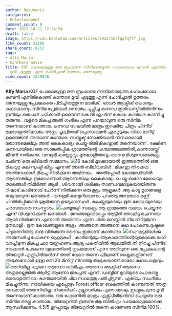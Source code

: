 ```yaml
---
author: Beaumaris
categories:
- Entertainment
comment_count: 0
date: 2022-10-21 12:24:54
draft: false
image: https://cdn.boolokam.com/articles/2022/10/fqqfqfff.jpg
like_count: 31186
share_count: 8253
tags:
- Alfy Maria
- kanthara movie
title: KGF പോലെയുള്ള ഒരു ബ്രഹ്മാണ്ട സിനിമയെടുത്ത ഹോംബോല കമ്പനി എന്ത്കൊണ്ട് കാന്താര
  മൂവി എടുത്തു എന്ന് ചോദിച്ചാൽ ഉത്തരം ഒന്നേയുള്ളു
view_count: 1529928
---
```


**Alfy Maria** KGF പോലെയുള്ള ഒരു ബ്രഹ്മാണ്ട സിനിമയെടുത്ത ഹോംബോല കമ്പനി എന്ത്കൊണ്ട് കാന്താര മൂവി എടുത്തു എന്ന് ചോദിച്ചാൽ ഉത്തരം ഒന്നേയുള്ളു പ്രേക്ഷകരെ പിടിച്ചിരുത്തുന്ന മാജിക്‌.. ഓവർ ആക്ടിങ് കൊണ്ടും കഥകൊണ്ടും സിനിമ പ്രേമികൾ ഒന്നടങ്കം പുച്ഛിച്ച കന്നഡ ഇൻഡസ്ട്രിയിൽനിന്നും ഇനിയും ഒരുപാട് പഠിക്കാൻ ഉണ്ടെന്ന് കെ ജി എഫിന് ശേഷം കാന്താര കാണിച്ചു തരുന്നു . വളരെ മികച്ച അതി ഗംഭീരം എന്ന് പറയാവുന്ന ഒരു സിനിമ തന്നെയാണ് കാന്താര. കന്നഡ ഭാഷയിൽ മാത്രം ഇറക്കിയ ചിത്രം പിന്നീട് മലയാളത്തിലടക്കം അതും പൃഥ്വിരാജ് പ്രൊഡക്ഷൻ ഏറ്റെടുക്കും വിധം മാറീട്ട് ഉണ്ടെങ്കിൽ അതാണ് കാന്താര. സബ്ജക്ട് നോക്കിയാൽ നിസാരമായി തോന്നുമെങ്കിലും അത് കൈകാര്യം ചെയ്ത രീതി മികവുറ്റത് തന്നെയാണ് . ദക്ഷിണ കന്നഡയിലെ ഒരു സാങ്കൽപ്പിക ഗ്രാമത്തിന്റെ പശ്ചാത്തലത്തിൽ,കാന്താരയ്ക്ക് ജീവൻ നൽകുന്നു. വനഭൂമി കയ്യേറ്റവും മുതലാളിത്തവും ദൈവവിശ്വാസങ്ങങ്ങളും ചേർന്ന് ഒരു കിടിലൻ സമ്മാനം. ![](https://cdn.boolokam.com/articles/2022/10/fqqfqfff.jpg)16 കോടി മുടക്കായാൽ ഇത്തരത്തിൽ ഒരു മികവുറ്റ കല സൃഷ്ടി കിട്ടും എന്നത് അൺ ബിലീവബിൾ . മികവുറ്റ തിരക്കഥ . അതിനേക്കാൾ മികച്ച നിൽക്കുന്ന അഭിനയം . അതിപ്പോൾ കോമേഡിയിൽ ആണെങ്കിലും ഇമോഷണലി ആണെങ്കിലും കൈകാര്യം ചെയ്ത ഓരോ മേഖലയും താരങ്ങൾ തിമിർത്ത് ആടി . ശിവനായി ശരിക്കും താണ്ഡവമാടുകയായിരുന്നു റിഷാഭ്.കാടിനോട് ചേർന്ന് നിൽക്കുന്ന ഒരു കൂട്ടം ആളുകൾ .ആ കാട്ടു മൃഗങ്ങളെ വേട്ടയാടുന്ന ജനങ്ങൾ . വനഭൂമി കയ്യേറിയെന്നും പറഞ്ഞു അവരുടെ മണ്ണ് പിന്തിരിപ്പിക്കാൻ ശ്രമിക്കുന്ന ഉദ്യോഗസ്ഥർ .കാംബ്ലയുടെയും ഭൂത കോലയുടെയും പരമ്പരാഗത സംസ്കാരം. ![](https://cdn.boolokam.com/articles/2022/10/geee.jpg)പഞ്ചുരുളി സങ്കല്പം ആ ഗ്രാമത്തെ വലയം ചെയ്യുന്നു എന്ന് വിശ്വസിക്കുന്ന ജനങ്ങൾ . ജനങ്ങളോടൊപ്പം ആട്ടിൻ തോലിട്ട ചെന്നായ ആയി നിൽക്കുന്ന എന്നാൽ അയിത്തം എന്ന ചിന്ത മനസ്സിൽ നിലനിർത്തുന്ന മുതലാളി . ഭൂത കോലങ്ങളുടെ ആട്ടം .അങ്ങനെ അങ്ങനെ കഥ പോകുന്നു.ദുഷ്ടരെ പിഴുതെറിഞ്ഞു നന്മ വിതക്കുന്ന ദൈവം ഇതാണ് കാന്താരാ. ![](https://cdn.boolokam.com/articles/2022/10/fdfdfdfd.jpg)സംഘട്ടങ്ങൾക്കു അനുസരിച്ച പോകുന്ന ഫ്രെമുകൾ , കാടിന്റെയും ആകാശത്തിന്റെയുമൊക്കെ ഭംഗി വരച്ചിടുന്ന മികച്ച ഛാ യഗ്രഹണം.ആദ്യ പകുതിയിൽ ആലയിൽ തീ നിറച്ചു പിന്നീട് നടക്കാൻ പോകുന്ന യുദ്ധത്തിന്റെ തുടക്കമാണ് എന്ന അറിയുന്ന ഒരു പ്രേക്ഷകന്റെ തിയേറ്റർ എക്സ്പീരിയൻസ് അത് വേറെ തന്നെ ഫീലാണ്.ക്ലൈമാക്സിനോട് അടുക്കുമ്പോൾ ഉള്ള ഒരു 20 മിനിറ്റ് നിറഞ്ഞു ആടുകയാണ് ഓരോ കഥാപാത്രവും. ![](https://cdn.boolokam.com/articles/2022/10/DBBHHH.jpg)അറിയില്ല. ക്യാമറ ആണോ ബിജിഎം ആണോ ആക്ടിങ് ആണോ അതുമല്ലെങ്കിൽ ആർട്ട്‌ ആണോ മികച്ചത് എന്ന് .ഡബ്ബിങ് മൂവിയുടെ പോരായ്മ മലയാളത്തിലെ കാന്താരയിൽ ചില സ്ഥലത്തു പതിച്ചിട്ടുണ്ട് . എങ്കിലും സംഗീതം മികച്ചുനിന്നു. നായികയെ എപ്പോഴും Forest officer വേഷത്തിൽ കാണുന്നത് അത്ര രസമായി തോന്നിയില്ല. നിങ്ങൾക്ക് എല്ലാവർക്കും എന്തായാലും ഇഷ്ടപെടുന്ന മൂവി തന്നെയാണ് കാന്താരാ. ഒരു ഫോണിൽ മാത്രം എക്സ്പീരിയൻസ് ചെയ്യണ്ട ഒരു സിനിമ അല്ല കാന്താര.. തിയേറ്ററിൽ ഇരുന്നു ആ ബിജിഎം ഡയലോഗുമൊക്കെ ആസ്വദിക്കണം. 4.5/5 ഉറപ്പായും തിയേറ്ററിൽ തന്നെ കാണേണ്ട സിനിമ 100%.